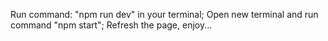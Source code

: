 Run command: "npm run dev" in your terminal;
Open new terminal and run command "npm start";
Refresh the page, enjoy...